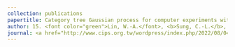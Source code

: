 ```yaml
---
collection: publications
papertitle: Category tree Gaussian process for computer experiments with many-category qualitative factors and application to cooling system design
author: 15. <font color="green">Lin, W.-A.</font>, <b>Sung, C.-L.</b>, and Chen, R.-B. (2022+)
journal: <a href="http://www.cips.org.tw/wordpress/index.php/2022/08/04/prize-111/"> [C. Z. Wei Memorial Award from CIPS] </a>
---
```


